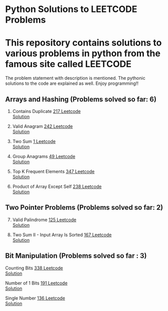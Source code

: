 # Python Solutions to LEETCODE Problems
# This repository contains solutions to various problems in python from the famous site called LEETCODE

The problem statement with description is mentioned. 
The pythonic solutions to the  code are explained as well.
Enjoy programming!!


## Arrays and Hashing (Problems solved so far: 6)

1. Contains Duplicate [217 Leetcode](https://leetcode.com/problems/contains-duplicate/)<br/>
                      [Solution](https://github.com/hegde421201/python_programming/blob/master/arrays/duplicates217.py)                      

2. Valid Anagram [242 Leetcode](https://leetcode.com/problems/valid-anagram/)<br/>
   [Solution](https://github.com/hegde421201/python_programming/blob/master/arrays/validanagrams242.py)                      

3. Two Sum [1 Leetcode](https://leetcode.com/problems/two-sum/)<br/>
   [Solution](https://github.com/hegde421201/python_programming/blob/master/arrays/TwoSum1.py)                      

4. Group Anagrams [49 Leetcode](https://leetcode.com/problems/group-anagrams/)<br/>
   [Solution](https://github.com/hegde421201/python_programming/blob/master/arrays/GroupAnagrams49.py) 

5. Top K Frequent Elements [347 Leetcode](https://leetcode.com/problems/top-k-frequent-elements/)<br/>
   [Solution](https://github.com/hegde421201/python_programming/blob/master/arrays/TopK347.py) 

6. Product of Array Except Self [238 Leetcode](https://leetcode.com/problems/product-of-array-except-self/)<br/>
   [Solution](https://github.com/hegde421201/python_programming/blob/master/arrays/ArrayProduct238.py) 

## Two Pointer Problems (Problems solved so far: 2)

7. Valid Palindrome [125 Leetcode](https://leetcode.com/problems/valid-palindrome/)<br/>
   [Solution](https://github.com/hegde421201/python_programming/blob/master/twopointers/Palindrome125.py) 

8. Two Sum II - Input Array Is Sorted [167 Leetcode](https://leetcode.com/problems/two-sum-ii-input-array-is-sorted/)<br/>
   [Solution](https://github.com/hegde421201/python_programming/blob/master/twopointers/TwoSum167.py) 

## Bit Manipulation (Problems solved so far : 3)

   Counting Bits [338 Leetcode](https://leetcode.com/problems/counting-bits/)<br/>
   [Solution](https://github.com/hegde421201/python_programming/blob/master/bitmanipulation/CountBits338.py) 

   Number of 1 Bits [191 Leetcode](https://leetcode.com/problems/number-of-1-bits/)<br/>
   [Solution](https://github.com/hegde421201/python_programming/blob/master/bitmanipulation/Number1Bits191.py) 

   Single Number [136 Leetcode](https://leetcode.com/problems/single-number/)<br/>
   [Solution](https://github.com/hegde421201/python_programming/blob/master/bitmanipulation/SingleNumber136.py) 
   